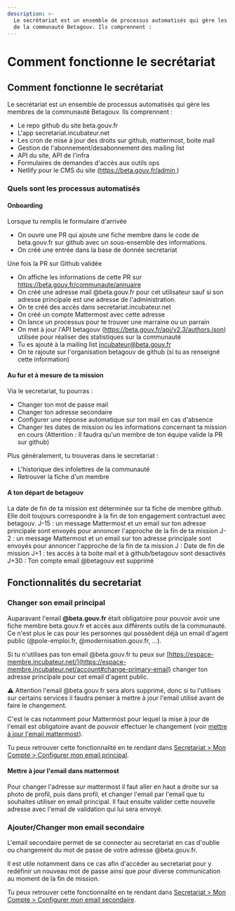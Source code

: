 ```yaml
---
description: >-
  Le secrétariat est un ensemble de processus automatisés qui gère les membres
  de la communauté Betagouv. Ils comprennent :
---
```


# Comment fonctionne le secrétariat

## Comment fonctionne le secrétariat

Le secrétariat est un ensemble de processus automatisés qui gère les membres de la communauté Betagouv. Ils comprennent :

* Le repo github du site beta.gouv.fr
* L'app secretariat.incubateur.net
* Les cron de mise à jour des droits sur github, mattermost, boite mail
* Gestion de l'abonnement/desabonnement des mailing list
* API du site, API de l'infra
* Formulaires de demandes d'accès aux outils ops
* Netlify pour le CMS du site ([https://beta.gouv.fr/admin ](https://beta.gouv.fr/admin))

### Quels sont les processus automatisés

#### Onboarding

Lorsque tu remplis le formulaire d'arrivée

* On ouvre une PR qui ajoute une fiche membre dans le code de beta.gouv.fr sur github avec un sous-ensemble des informations.
* On créé une entrée dans la base de donnée secretariat

Une fois la PR sur Github validée

* On affiche les informations de cette PR sur https://beta.gouv.fr/communaute/annuaire
* On créé une adresse mail @beta.gouv.fr pour cet utilisateur sauf si son adresse principale est une adresse de l'administration.
* On te créé des accès dans secretariat.incubateur.net
* On créé un compte Mattermost avec cette adresse
* On lance un processus pour te trouver une marraine ou un parrain
* On met à jour l'API betagouv (https://beta.gouv.fr/api/v2.3/authors.json) utilisée pour réaliser des statistiques sur la communauté
* Tu es ajouté à la mailing list incubateur@beta.gouv.fr
* On te rajoute sur l'organisation betagouv de github (si tu as renseigné cette information)

#### Au fur et à mesure de ta mission

Via le secretariat, tu pourras :

* Changer ton mot de passe mail
* Changer ton adresse secondaire
* Configurer une réponse automatique sur ton mail en cas d'absence
* Changer tes dates de mission ou les informations concernant ta mission en cours (Attention : Il faudra qu'un membre de ton équipe valide la PR sur github)

Plus généralement, tu trouveras dans le secretariat :

* L'historique des infolettres de la communauté
* Retrouver la fiche d'un membre

#### A ton départ de betagouv

La date de fin de ta mission est déterminée sur ta fiche de membre github. Elle doit toujours correspondre à la fin de ton engagement contractuel avec betagouv. J-15 : un message Mattermost et un email sur ton adresse principale sont envoyés pour annoncer l'approche de la fin de ta mission J-2 : un message Mattermost et un email sur ton adresse principale sont envoyés pour annoncer l'approche de la fin de ta mission J : Date de fin de mission J+1 : tes accès à ta boite mail et à github/betagouv sont desactivés J+30 : Ton compte email @betagouv est supprimé

## Fonctionnalités du secretariat

### Changer son email principal

Auparavant l'email **@beta.gouv.fr** était obligatoire pour pouvoir avoir une fiche membre beta.gouv.fr et accès aux différents outils de la communauté. Ce n'est plus le cas pour les personnes qui possèdent déjà un email d'agent public (@pole-emploi.fr, @modernisation.gouv.fr, ...).

Si tu n'utilises pas ton email @beta.gouv.fr tu peux sur [https://espace-membre.incubateur.net/](https://espace-membre.incubateur.net/account#change-primary-email) changer ton adresse principale pour cet email d'agent public.

**⚠️** Attention l'email @beta.gouv.fr sera alors supprimé, donc si tu l'utilises sur certains services il faudra penser à mettre à jour l'email utilisé avant de faire le changement.

C'est le cas notamment pour Mattermost pour lequel la mise à jour de l'email est obligatoire avant de pouvoir effectuer le changement (voir [mettre à jour l'email mattermost](comment-fonctionne-le-secretariat.md#mettre-a-jour-lemail-dans-mattermost)).

Tu peux retrouver cette fonctionnalité en te rendant dans [Secretariat > Mon Compte > Configurer mon email principal](https://espace-membre.incubateur.net/account#change-primary-email).

#### Mettre à jour l'email dans mattermost

Pour changer l'adresse sur mattermost il faut aller en haut a droite sur sa photo de profil, puis dans profil, et changer l'email par l'email que tu souhaites utiliser en email principal. Il faut ensuite valider cette nouvelle adresse avec l'email de validation qui lui sera envoyé.

### Ajouter/Changer mon email secondaire

L'email secondaire permet de se connecter au secretariat en cas d'oublie ou changement du mot de passe de votre adresse @beta.gouv.fr.

Il est utile notamment dans ce cas afin d'accéder au secretariat pour y redéfinir un nouveau mot de passe ainsi que pour diverse communication au moment de la fin de mission.

Tu peux retrouver cette fonctionnalité en te rendant dans [Secretariat > Mon Compte > Configurer mon email secondaire](https://espace-membre.incubateur.net/account#change-secondary-email).
